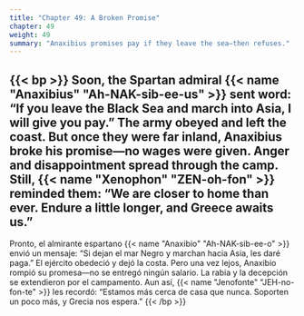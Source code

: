 ```yaml
---
title: "Chapter 49: A Broken Promise"
chapter: 49
weight: 49
summary: "Anaxibius promises pay if they leave the sea—then refuses."
---
```


{{< bp >}}
Soon, the Spartan admiral {{< name "Anaxibius" "Ah-NAK-sib-ee-us" >}} sent word: “If you leave the Black Sea and march into Asia, I will give you pay.”
The army obeyed and left the coast. But once they were far inland, Anaxibius broke his promise—no wages were given. Anger and disappointment spread through the camp.
Still, {{< name "Xenophon" "ZEN-oh-fon" >}} reminded them: “We are closer to home than ever. Endure a little longer, and Greece awaits us.”
---
Pronto, el almirante espartano {{< name "Anaxibio" "Ah-NAK-sib-ee-o" >}} envió un mensaje: “Si dejan el mar Negro y marchan hacia Asia, les daré paga.”
El ejército obedeció y dejó la costa. Pero una vez lejos, Anaxibio rompió su promesa—no se entregó ningún salario. La rabia y la decepción se extendieron por el campamento.
Aun así, {{< name "Jenofonte" "JEH-no-fon-te" >}} les recordó: “Estamos más cerca de casa que nunca. Soporten un poco más, y Grecia nos espera.”
{{< /bp >}}

